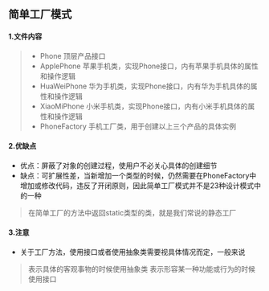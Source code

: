 ## 简单工厂模式

#### 1.文件内容
> - Phone 顶层产品接口
> - ApplePhone 苹果手机类，实现Phone接口，内有苹果手机具体的属性和操作逻辑
> - HuaWeiPhone 华为手机类，实现Phone接口，内有华为手机具体的属性和操作逻辑
> - XiaoMiPhone 小米手机类，实现Phone接口，内有小米手机具体的属性和操作逻辑
> - PhoneFactory 手机工厂类，用于创建以上三个产品的具体实例

#### 2.优缺点
- 优点：屏蔽了对象的创建过程，使用户不必关心具体的创建细节
- 缺点：可扩展性差，当新增加一个类型的时候，仍然需要在PhoneFactory中增加或修改代码，违反了开闭原则，因此简单工厂模式并不是23种设计模式中的一种
> 在简单工厂的方法中返回static类型的类，就是我们常说的静态工厂
#### 3.注意
- 关于工厂方法，使用接口或者使用抽象类需要视具体情况而定，一般来说
> 表示具体的客观事物的时候使用抽象类
> 表示形容某一种功能或行为的时候使用接口